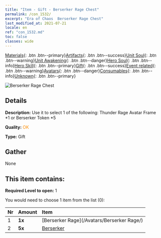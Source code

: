 ```yaml
---
title: "Item - Gift - Berserker Rage Chest"
permalink: /con_1532/
excerpt: "Era of Chaos  Berserker Rage Chest"
last_modified_at: 2021-07-21
locale: en
ref: "con_1532.md"
toc: false
classes: wide
---
```

 [Materials](/Items/){: .btn .btn--primary}[Artifacts](/Items/Artifacts/){: .btn .btn--success}[Unit Soul](/Items/UnitSoul/){: .btn .btn--warning}[Unit Awakening](/Items/UnitAwakening/){: .btn .btn--danger}[Hero Soul](/Items/HeroSoul/){: .btn .btn--info}[Hero Skill](/Items/HeroSkill/){: .btn .btn--primary}[Gift](/Items/Gift/){: .btn .btn--success}[Event related](/Items/Events/){: .btn .btn--warning}[Avatars](/Items/Avatars/){: .btn .btn--danger}[Consumables](/Items/Consumables/){: .btn .btn--info}[Unknown](/Items/Unknown/){: .btn .btn--primary}

 ![Berserker Rage Chest](/images/t/i_907146.png)

## Details
 **Description:** Use it to select 1 of the following: Thunder Rage Avatar Frame *1 or Berserker Token *5

 **Quality:** <span style="color: #FF8C00">OK</span>

 **Type:** Gift

## Gather

  None

## This item contains:

 **Required Level to open:** 1

 You would need to choose 1 item from the list (0):

  | Nr | Amount |     Item    |
  |:---|:-------|:------------|
  | 1 |  **1x** | [Berserker Rage](/Avatars/Berserker Rage/) |  | 
  | 2 |  **5x** | [Berserker](/Items/unt_224/) |  | 
